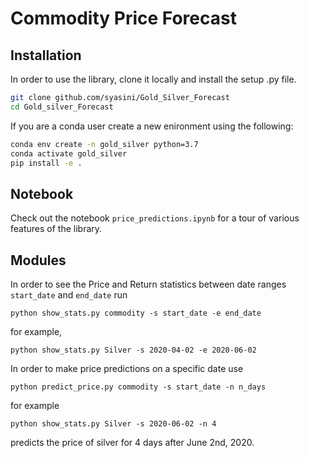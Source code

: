 # Commodity Price Forecast

## Installation

In order to use the library, clone it locally and install the setup
.py file.
 
 ```bash
git clone github.com/syasini/Gold_Silver_Forecast
cd Gold_silver_Forecast 
```
 
 If you are a conda user create a new enironment using the
 following:


```bash
conda env create -n gold_silver python=3.7
conda activate gold_silver
pip install -e .
``` 

## Notebook

Check out the notebook `price_predictions.ipynb` for a tour of various
 features of the library. 

## Modules

In order to see the Price and Return statistics between date ranges
 `start_date` and `end_date` run 
 
`python show_stats.py commodity -s start_date -e end_date`

for example,

`python show_stats.py Silver -s 2020-04-02 -e 2020-06-02`



In order to make price predictions on a specific date use 

`python predict_price.py commodity -s start_date -n n_days`

for example 

`python show_stats.py Silver -s 2020-06-02 -n 4`

predicts the price of silver for 4 days after June 2nd, 2020. 



 
